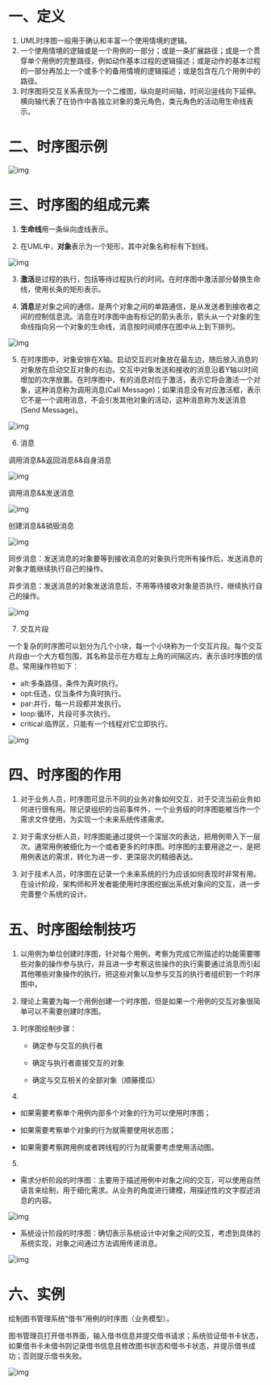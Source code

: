 # 一、定义

1. UML时序图一般用于确认和丰富一个使用情境的逻辑。
2. 一个使用情境的逻辑或是一个用例的一部分；或是一条扩展路径；或是一个贯穿单个用例的完整路径，例如动作基本过程的逻辑描述；或是动作的基本过程的一部分再加上一个或多个的备用情境的逻辑描述；或是包含在几个用例中的路径。
3. 时序图将交互关系表现为一个二维图，纵向是时间轴，时间沿竖线向下延伸。横向轴代表了在协作中各独立对象的类元角色，类元角色的活动用生命线表示。

# 二、时序图示例

![img](时序图_imgs\aUdSfBreskd.png)

# 三、时序图的组成元素

1. **生命线**用一条纵向虚线表示。

2. 在UML中，**对象**表示为一个矩形，其中对象名称标有下划线。

![img](时序图_imgs\tpp7FgGYk9C.png)

3. **激活**是过程的执行，包括等待过程执行的时间。在时序图中激活部分替换生命线，使用长条的矩形表示。

4. **消息**是对象之间的通信，是两个对象之间的单路通信，是从发送者到接收者之间的控制信息流。消息在时序图中由有标记的箭头表示，箭头从一个对象的生命线指向另一个对象的生命线，消息按时间顺序在图中从上到下排列。

![img](时序图_imgs\ZqF29kPY4lB.png)

5. 在时序图中，对象安排在X轴。启动交互的对象放在最左边，随后放入消息的对象放在启动交互对象的右边。交互中对象发送和接收的消息沿着Y轴以时间增加的次序放置。在时序图中，有的消息对应于激活，表示它将会激活一个对象，这种消息称为调用消息(Call Message)；如果消息没有对应激活框，表示它不是一个调用消息，不会引发其他对象的活动，这种消息称为发送消息(Send Message)。

![img](时序图_imgs\2yNAxAMt4yL.png)

6. 消息

调用消息&&返回消息&&自身消息

![img](时序图_imgs\bnChOQTCPfI.png)

调用消息&&发送消息

![img](时序图_imgs\Bt0cHTscz6o.png)

创建消息&&销毁消息

![img](时序图_imgs\rdf84YrG96l.png)

同步消息：发送消息的对象要等到接收消息的对象执行完所有操作后，发送消息的对象才能继续执行自己的操作。

异步消息：发送消息的对象发送消息后，不用等待接收对象是否执行，继续执行自己的操作。

![img](时序图_imgs\lNIzS0SLaof.png)

7. 交互片段

一个复杂的时序图可以划分为几个小块，每一个小块称为一个交互片段。每个交互片段由一个大方框包围，其名称显示在方框左上角的间隔区内，表示该时序图的信息。常用操作符如下：
- alt:多条路径，条件为真时执行。
- opt:任选，仅当条件为真时执行。
- par:并行，每一片段都并发执行。
- loop:循环，片段可多次执行。
- critical:临界区，只能有一个线程对它立即执行。

![img](时序图_imgs\oxUac8Zxnhj.png)

# 四、时序图的作用

1. 对于业务人员，时序图可显示不同的业务对象如何交互，对于交流当前业务如何进行很有用。除记录组织的当前事件外，一个业务级的时序图能被当作一个需求文件使用，为实现一个未来系统传递需求。

2. 对于需求分析人员，时序图能通过提供一个深层次的表达，把用例带入下一层次。通常用例被细化为一个或者更多的时序图。时序图的主要用途之一，是把用例表达的需求，转化为进一步、更深层次的精细表达。
3. 对于技术人员，时序图在记录一个未来系统的行为应该如何表现时非常有用。在设计阶段，架构师和开发者能使用时序图挖掘出系统对象间的交互，进一步完善整个系统的设计。

# 五、时序图绘制技巧

1. 以用例为单位创建时序图，针对每个用例，考察为完成它所描述的功能需要哪些对象的操作参与执行，并且进一步考察这些操作的执行需要通过消息而引起其他哪些对象操作的执行。把这些对象以及参与交互的执行者组织到一个时序图中。

2. 理论上需要为每一个用例创建一个时序图，但是如果一个用例的交互对象很简单可以不需要创建时序图。

3. 时序图绘制步骤：

   - 确定参与交互的执行者

   - 确定与执行者直接交互的对象

   - 确定与交互相关的全部对象（顺藤摸瓜）


4. 

   - 如果需要考察单个用例内部多个对象的行为可以使用时序图；

   - 如果需要考察单个对象的行为就需要使用状态图；

   - 如果需要考察跨用例或者跨线程的行为就需要考虑使用活动图。


5. 

- 需求分析阶段的时序图：主要用于描述用例中对象之间的交互，可以使用自然语言来绘制，用于细化需求。从业务的角度进行建模，用描述性的文字叙述消息的内容。

![img](时序图_imgs\eXMH5c2cClm.png)

- 系统设计阶段的时序图：确切表示系统设计中对象之间的交互，考虑到具体的系统实现，对象之间通过方法调用传递消息。

![img](时序图_imgs\mNQ1upgu5gC.png)

# 六、实例

绘制图书管理系统“借书”用例的时序图（业务模型）。

图书管理员打开借书界面，输入借书信息并提交借书请求；系统验证借书卡状态，如果借书卡未借书则记录借书信息且修改图书状态和借书卡状态，并提示借书成功；否则提示借书失败。

![img](时序图_imgs\eXzlWjv4chZ.png)